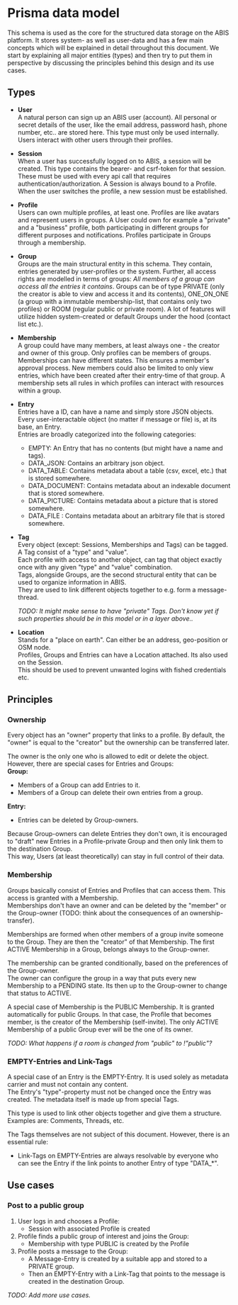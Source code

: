 # Prisma data model
This schema is used as the core for the structured data storage on the ABIS platform.  It stores system- as well as user-data and has a few main concepts which will be explained in detail throughout this document. We start by explaining all major entities (types) and then try to put them in perspective by discussing the principles behind this design and its use cases.

## Types
* **User**  
A natural person can sign up an ABIS user (account). All personal or secret details of the user, like the email address, password hash, phone number, etc.. are stored here. This type must only be used internally. Users interact with other users through their profiles.

* **Session**  
When a user has successfully logged on to ABIS, a session will be created. This type contains the bearer- and csrf-token for that session. These must be used with every api call that requires authentication/authorization. A Session is always bound to a Profile. When the user switches the profile, a new session must be established.

* **Profile**  
Users can own multiple profiles, at least one. Profiles are like avatars and represent users in groups. A User could own for example a "private" and a "business" profile, both participating in different groups for different purposes and notifications. Profiles participate in Groups through a membership.

* **Group**  
Groups are the main structural entity in this schema. They contain, entries generated by user-profiles or the system. Further, all access rights are modelled in terms of groups: _All members of a group can access all the entries it contains_. Groups can be of type PRIVATE (only the creator is able to view and access it and its contents), ONE_ON_ONE (a group with a immutable membership-list, that contains only two profiles) or ROOM (regular public or private room). A lot of features will utilize hidden system-created or default Groups under the hood (contact list etc.).

* **Membership**  
A group could have many members, at least always one - the creator and owner of this group. Only profiles can be members of groups. Memberships can have different states. This ensures a member's approval process. New members could also be limited to only view entries, which have been created after their entry-time of that group. A membership sets all rules in which profiles can interact with resources within a group.

* **Entry**  
Entries have a ID, can have a name and simply store JSON objects.  
Every user-interactable object (no matter if message or file) is, at its base, an Entry.  
Entries are broadly categorized into the following categories:
  * EMPTY: An Entry that has no contents (but might have a name and tags).
  * DATA_JSON: Contains an arbitrary json object.
  * DATA_TABLE: Contains metadata about a table (csv, excel, etc.) that is stored somewhere.
  * DATA_DOCUMENT: Contains metadata about an indexable document that is stored somewhere.
  * DATA_PICTURE: Contains metadata about a picture that is stored somewhere.
  * DATA_FILE : Contains metadata about an arbitrary file that is stored somewhere.
* **Tag**  
Every object (except: Sessions, Memberships and Tags) can be tagged. A Tag consist of a "type" and "value".  
Each profile with access to another object, can tag that object exactly once with any given "type" and "value" combination.    
Tags, alongside Groups, are the second structural entity that can be used to organize information in ABIS.  
They are used to link different objects together to e.g. form a message-thread.  
  
  _TODO: It might make sense to have "private" Tags. Don't know yet if such properties should be in this model or in a layer above.._ 
* **Location**  
Stands for a "place on earth". Can either be an address, geo-position or OSM node.  
Profiles, Groups and Entries can have a Location attached. Its also used on the Session.  
This should be used to prevent unwanted logins with fished credentials etc.

## Principles 
### Ownership 
Every object has an "owner" property that links to a profile. By default, the "owner" is equal to the "creator" but the ownership can be transferred later. 
   
The owner is the only one who is allowed to edit or delete the object. However, there are special cases for Entries and Groups:  
**Group:**  
* Members of a Group can add Entries to it.  
* Members of a Group can delete their own entries from a group.  
  
**Entry:**  
* Entries can be deleted by Group-owners.

Because Group-owners can delete Entries they don't own, it is encouraged to "draft" new Entries in a Profile-private Group and then only link them to the destination Group.  
This way, Users (at least theoretically) can stay in full control of their data.

###  Membership
Groups basically consist of Entries and Profiles that can access them. This access is granted with a Membership.  
Memberships don't have an owner and can be deleted by the "member" or the Group-owner (TODO: think about the consequences of an ownership-transfer).   
 
Memberships are formed when other members of a group invite someone to the Group. They are then the "creator" of that Membership. The first ACTIVE Membership in a Group, belongs always to the Group-owner.  
  
The membership can be granted conditionally, based on the preferences of the Group-owner.  
The owner can configure the group in a way that puts every new Membership to a PENDING state. Its then up to the Group-owner to change that status to ACTIVE.  
  
A special case of Membership is the PUBLIC Membership. It is granted automatically for public Groups. In that case, the Profile that becomes member, is the creator of the Membership (self-invite). 
The only ACTIVE Membership of a public Group ever will be the one of its owner. 

_TODO: What happens if a room is changed from "public" to !"public"?_

### EMPTY-Entries and Link-Tags
A special case of an Entry is the EMPTY-Entry. It is used solely as metadata carrier and must not contain any content.  
The Entry's "type"-property must not be changed once the Entry was created. The metadata itself is made up from special Tags.  
  
This type is used to link other objects together and give them a structure. Examples are: Comments, Threads, etc.  

The Tags themselves are not subject of this document. However, there is an essential rule:  
* Link-Tags on EMPTY-Entries are always resolvable by everyone who can see the Entry if the link points to another Entry of type "DATA_*".
  
## Use cases
### Post to a public group
1) User logs in and chooses a Profile:  
   * Session with associated Profile is created
2) Profile finds a public group of interest and joins the Group:  
   * Membership with type PUBLIC is created by the Profile
3) Profile posts a message to the Group:  
   * A Message-Entry is created by a suitable app and stored to a PRIVATE group.  
   * Then an EMPTY-Entry with a Link-Tag that points to the message is created in the destination Group. 

_TODO: Add more use cases._
